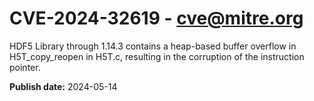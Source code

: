 # CVE-2024-32619 - cve@mitre.org

HDF5 Library through 1.14.3 contains a heap-based buffer overflow in H5T_copy_reopen in H5T.c, resulting in the corruption of the instruction pointer.

**Publish date:** 2024-05-14
